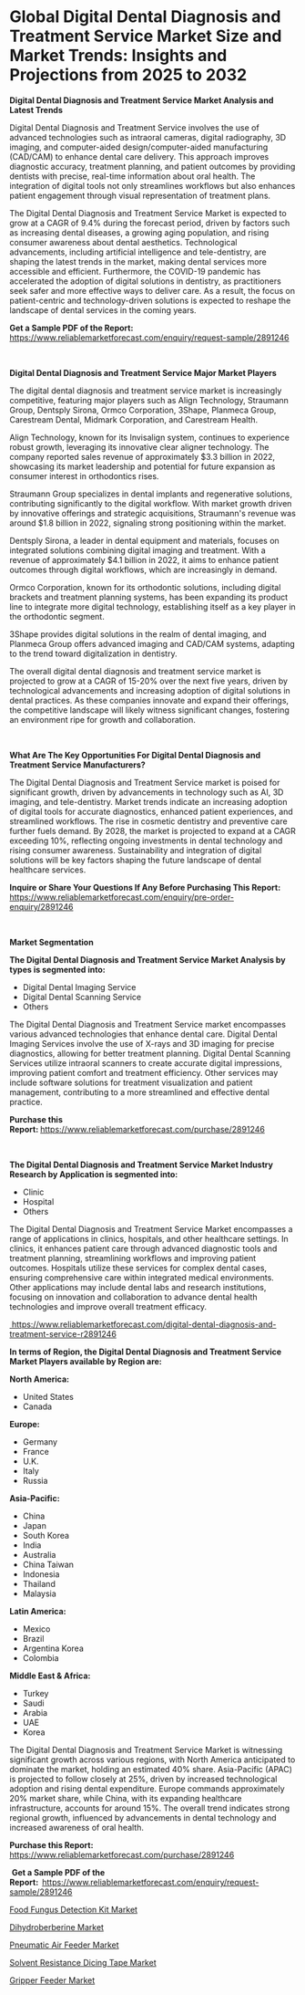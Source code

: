 <p><h1>Global Digital Dental Diagnosis and Treatment Service Market Size and Market Trends: Insights and Projections from 2025 to 2032</h1></p><p><strong>Digital Dental Diagnosis and Treatment Service Market Analysis and Latest Trends</strong></p>
<p><p>Digital Dental Diagnosis and Treatment Service involves the use of advanced technologies such as intraoral cameras, digital radiography, 3D imaging, and computer-aided design/computer-aided manufacturing (CAD/CAM) to enhance dental care delivery. This approach improves diagnostic accuracy, treatment planning, and patient outcomes by providing dentists with precise, real-time information about oral health. The integration of digital tools not only streamlines workflows but also enhances patient engagement through visual representation of treatment plans.</p><p>The Digital Dental Diagnosis and Treatment Service Market is expected to grow at a CAGR of 9.4% during the forecast period, driven by factors such as increasing dental diseases, a growing aging population, and rising consumer awareness about dental aesthetics. Technological advancements, including artificial intelligence and tele-dentistry, are shaping the latest trends in the market, making dental services more accessible and efficient. Furthermore, the COVID-19 pandemic has accelerated the adoption of digital solutions in dentistry, as practitioners seek safer and more effective ways to deliver care. As a result, the focus on patient-centric and technology-driven solutions is expected to reshape the landscape of dental services in the coming years.</p></p>
<p><strong>Get a Sample PDF of the Report:&nbsp;</strong> <a href="https://www.reliablemarketforecast.com/enquiry/request-sample/2891246?utm_campaign=1906&utm_medium=2&utm_source=Github&utm_content=ia&utm_term=14032025&utm_id=digital-dental-diagnosis-and-treatment-service">https://www.reliablemarketforecast.com/enquiry/request-sample/2891246</a></p>
<p>&nbsp;</p>
<p><strong>Digital Dental Diagnosis and Treatment Service Major Market Players</strong></p>
<p><p>The digital dental diagnosis and treatment service market is increasingly competitive, featuring major players such as Align Technology, Straumann Group, Dentsply Sirona, Ormco Corporation, 3Shape, Planmeca Group, Carestream Dental, Midmark Corporation, and Carestream Health. </p><p>Align Technology, known for its Invisalign system, continues to experience robust growth, leveraging its innovative clear aligner technology. The company reported sales revenue of approximately $3.3 billion in 2022, showcasing its market leadership and potential for future expansion as consumer interest in orthodontics rises.</p><p>Straumann Group specializes in dental implants and regenerative solutions, contributing significantly to the digital workflow. With market growth driven by innovative offerings and strategic acquisitions, Straumann's revenue was around $1.8 billion in 2022, signaling strong positioning within the market.</p><p>Dentsply Sirona, a leader in dental equipment and materials, focuses on integrated solutions combining digital imaging and treatment. With a revenue of approximately $4.1 billion in 2022, it aims to enhance patient outcomes through digital workflows, which are increasingly in demand.</p><p>Ormco Corporation, known for its orthodontic solutions, including digital brackets and treatment planning systems, has been expanding its product line to integrate more digital technology, establishing itself as a key player in the orthodontic segment.</p><p>3Shape provides digital solutions in the realm of dental imaging, and Planmeca Group offers advanced imaging and CAD/CAM systems, adapting to the trend toward digitalization in dentistry.</p><p>The overall digital dental diagnosis and treatment service market is projected to grow at a CAGR of 15-20% over the next five years, driven by technological advancements and increasing adoption of digital solutions in dental practices. As these companies innovate and expand their offerings, the competitive landscape will likely witness significant changes, fostering an environment ripe for growth and collaboration.</p></p>
<p>&nbsp;</p>
<p><strong>What Are The Key Opportunities For Digital Dental Diagnosis and Treatment Service Manufacturers?</strong></p>
<p><p>The Digital Dental Diagnosis and Treatment Service market is poised for significant growth, driven by advancements in technology such as AI, 3D imaging, and tele-dentistry. Market trends indicate an increasing adoption of digital tools for accurate diagnostics, enhanced patient experiences, and streamlined workflows. The rise in cosmetic dentistry and preventive care further fuels demand. By 2028, the market is projected to expand at a CAGR exceeding 10%, reflecting ongoing investments in dental technology and rising consumer awareness. Sustainability and integration of digital solutions will be key factors shaping the future landscape of dental healthcare services.</p></p>
<p><strong>Inquire or Share Your Questions If Any Before Purchasing This Report:</strong> <a href="https://www.reliablemarketforecast.com/enquiry/pre-order-enquiry/2891246?utm_campaign=1906&utm_medium=2&utm_source=Github&utm_content=ia&utm_term=14032025&utm_id=digital-dental-diagnosis-and-treatment-service">https://www.reliablemarketforecast.com/enquiry/pre-order-enquiry/2891246</a></p>
<p>&nbsp;</p>
<p><strong>Market Segmentation</strong></p>
<p><strong>The Digital Dental Diagnosis and Treatment Service Market Analysis by types is segmented into:</strong></p>
<p><ul><li>Digital Dental Imaging Service</li><li>Digital Dental Scanning Service</li><li>Others</li></ul></p>
<p><p>The Digital Dental Diagnosis and Treatment Service market encompasses various advanced technologies that enhance dental care. Digital Dental Imaging Services involve the use of X-rays and 3D imaging for precise diagnostics, allowing for better treatment planning. Digital Dental Scanning Services utilize intraoral scanners to create accurate digital impressions, improving patient comfort and treatment efficiency. Other services may include software solutions for treatment visualization and patient management, contributing to a more streamlined and effective dental practice.</p></p>
<p><strong>Purchase this Report:&nbsp;</strong><a href="https://www.reliablemarketforecast.com/purchase/2891246?utm_campaign=1906&utm_medium=2&utm_source=Github&utm_content=ia&utm_term=14032025&utm_id=digital-dental-diagnosis-and-treatment-service">https://www.reliablemarketforecast.com/purchase/2891246</a></p>
<p>&nbsp;</p>
<p><strong>The Digital Dental Diagnosis and Treatment Service Market Industry Research by Application is segmented into:</strong></p>
<p><ul><li>Clinic</li><li>Hospital</li><li>Others</li></ul></p>
<p><p>The Digital Dental Diagnosis and Treatment Service Market encompasses a range of applications in clinics, hospitals, and other healthcare settings. In clinics, it enhances patient care through advanced diagnostic tools and treatment planning, streamlining workflows and improving patient outcomes. Hospitals utilize these services for complex dental cases, ensuring comprehensive care within integrated medical environments. Other applications may include dental labs and research institutions, focusing on innovation and collaboration to advance dental health technologies and improve overall treatment efficacy.</p></p>
<p><a href="https://www.reliablemarketforecast.com/digital-dental-diagnosis-and-treatment-service-r2891246?utm_campaign=1906&utm_medium=2&utm_source=Github&utm_content=ia&utm_term=14032025&utm_id=digital-dental-diagnosis-and-treatment-service">&nbsp;https://www.reliablemarketforecast.com/digital-dental-diagnosis-and-treatment-service-r2891246</a></p>
<p><strong>In terms of Region, the Digital Dental Diagnosis and Treatment Service Market Players available by Region are:</strong></p>
<p>
    <p> <strong> North America: </strong>
        <ul>
            <li>United States</li>
            <li>Canada</li>
        </ul>
        </p> 
    <p> <strong> Europe: </strong>
        <ul>
            <li>Germany</li>
            <li>France</li>
            <li>U.K.</li>
            <li>Italy</li>
            <li>Russia</li>
        </ul>
        </p> 
    <p> <strong> Asia-Pacific: </strong>
        <ul>
            <li>China</li>
            <li>Japan</li>
            <li>South Korea</li>
            <li>India</li>
            <li>Australia</li>
            <li>China Taiwan</li>
            <li>Indonesia</li>
            <li>Thailand</li>
            <li>Malaysia</li>
        </ul>
        </p> 
    <p> <strong> Latin America: </strong>
        <ul>
            <li>Mexico</li>
            <li>Brazil</li>
            <li>Argentina Korea</li>
            <li>Colombia</li>
        </ul>
        </p> 
    <p> <strong> Middle East & Africa: </strong>
        <ul>
            <li>Turkey</li>
            <li>Saudi</li>
            <li>Arabia</li>
            <li>UAE</li>
            <li>Korea</li>
        </ul>
    </p>
    </p>
<p><p>The Digital Dental Diagnosis and Treatment Service Market is witnessing significant growth across various regions, with North America anticipated to dominate the market, holding an estimated 40% share. Asia-Pacific (APAC) is projected to follow closely at 25%, driven by increased technological adoption and rising dental expenditure. Europe commands approximately 20% market share, while China, with its expanding healthcare infrastructure, accounts for around 15%. The overall trend indicates strong regional growth, influenced by advancements in dental technology and increased awareness of oral health.</p></p>
<p><strong>Purchase this Report: </strong><a href="https://www.reliablemarketforecast.com/purchase/2891246?utm_campaign=1906&utm_medium=2&utm_source=Github&utm_content=ia&utm_term=14032025&utm_id=digital-dental-diagnosis-and-treatment-service">https://www.reliablemarketforecast.com/purchase/2891246</a></p>
<p>&nbsp;<strong>Get a Sample PDF of the Report:&nbsp;&nbsp;</strong><a href="https://www.reliablemarketforecast.com/enquiry/request-sample/2891246?utm_campaign=1906&utm_medium=2&utm_source=Github&utm_content=ia&utm_term=14032025&utm_id=digital-dental-diagnosis-and-treatment-service">https://www.reliablemarketforecast.com/enquiry/request-sample/2891246</a></p>
<p><strong></strong></p>
<p><p><a href="https://github.com/damjiederyd/Market-Research-Report-List-1/blob/main/food-fungus-detection-kit-market.md?utm_campaign=1906&utm_medium=2&utm_source=Github&utm_content=ia&utm_term=14032025&utm_id=digital-dental-diagnosis-and-treatment-service">Food Fungus Detection Kit Market</a></p><p><a href="https://github.com/maaniwilka9y/Market-Research-Report-List-1/blob/main/dihydroberberine-market.md?utm_campaign=1906&utm_medium=2&utm_source=Github&utm_content=ia&utm_term=14032025&utm_id=digital-dental-diagnosis-and-treatment-service">Dihydroberberine Market</a></p><p><a href="https://github.com/waldarolka1j/Market-Research-Report-List-1/blob/main/pneumatic-air-feeder-market.md?utm_campaign=1906&utm_medium=2&utm_source=Github&utm_content=ia&utm_term=14032025&utm_id=digital-dental-diagnosis-and-treatment-service">Pneumatic Air Feeder Market</a></p><p><a href="https://github.com/spineamosa0e/Market-Research-Report-List-1/blob/main/solvent-resistance-dicing-tape-market.md?utm_campaign=1906&utm_medium=2&utm_source=Github&utm_content=ia&utm_term=14032025&utm_id=digital-dental-diagnosis-and-treatment-service">Solvent Resistance Dicing Tape Market</a></p><p><a href="https://github.com/failarustic/Market-Research-Report-List-1/blob/main/gripper-feeder-market.md?utm_campaign=1906&utm_medium=2&utm_source=Github&utm_content=ia&utm_term=14032025&utm_id=digital-dental-diagnosis-and-treatment-service">Gripper Feeder Market</a></p></p>